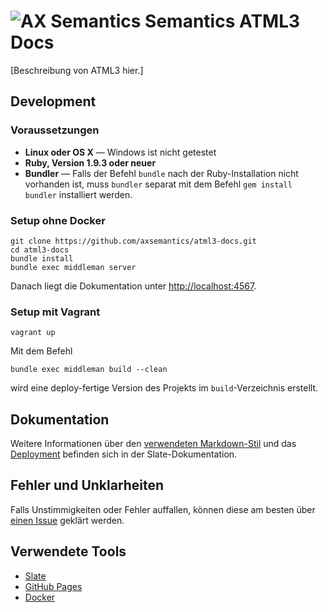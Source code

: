 ![AX Semantics](https://github.com/axsemantics/atml3-docs/blob/master/source/images/logo.png) Semantics ATML3 Docs
========

[Beschreibung von ATML3 hier.]

Development
-----------

### Voraussetzungen
 - **Linux oder OS X** — Windows ist nicht getestet
 - **Ruby, Version 1.9.3 oder neuer**
 - **Bundler** — Falls der Befehl `bundle` nach der Ruby-Installation nicht vorhanden ist, muss `bundler` separat mit dem Befehl `gem install bundler` installiert werden.

### Setup ohne Docker

```shell
git clone https://github.com/axsemantics/atml3-docs.git
cd atml3-docs
bundle install
bundle exec middleman server
```

Danach liegt die Dokumentation unter <http://localhost:4567>.

### Setup mit Vagrant
```
vagrant up
```
Mit dem Befehl

```shell
bundle exec middleman build --clean
```
wird eine deploy-fertige Version des Projekts im `build`-Verzeichnis erstellt.

Dokumentation
-------------

Weitere Informationen über den [verwendeten Markdown-Stil](https://github.com/tripit/slate/wiki/Markdown-Syntax) und das [Deployment](https://github.com/tripit/slate/wiki/Deploying-Slate) befinden sich in der Slate-Dokumentation.

Fehler und Unklarheiten
-----------------------

Falls Unstimmigkeiten oder Fehler auffallen, können diese am besten über [einen Issue](https://github.com/axsemantics/atml3-docs/issues) geklärt werden.

Verwendete Tools
--------------------
- [Slate](https://github.com/tripit/slate)
- [GitHub Pages](https://pages.github.com)
- [Docker](https://docker.com)
